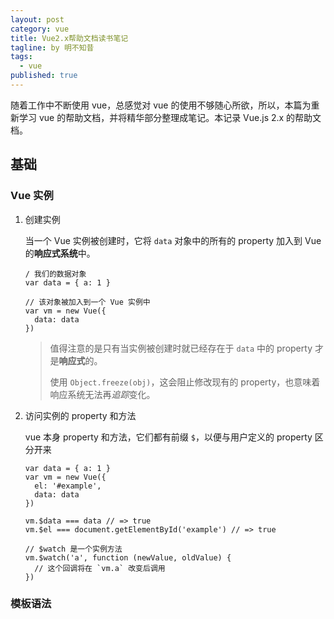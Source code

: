 ```yaml
---
layout: post
category: vue
title: Vue2.x帮助文档读书笔记
tagline: by 明不知昔
tags: 
  - vue
published: true
---
```


随着工作中不断使用 vue，总感觉对 vue 的使用不够随心所欲，所以，本篇为重新学习 vue 的帮助文档，并将精华部分整理成笔记。本记录 Vue.js 2.x 的帮助文档。 

<!--more-->

## 基础

### Vue 实例

1. 创建实例

   当一个 Vue 实例被创建时，它将 `data` 对象中的所有的 property 加入到 Vue 的**响应式系统**中。

   ``` vue
   / 我们的数据对象
   var data = { a: 1 }
   
   // 该对象被加入到一个 Vue 实例中
   var vm = new Vue({
     data: data
   })
   ```

   >值得注意的是只有当实例被创建时就已经存在于 `data` 中的 property 才是**响应式**的。
   >
   >使用 `Object.freeze(obj)`，这会阻止修改现有的 property，也意味着响应系统无法再*追踪*变化。

2. 访问实例的 property 和方法

   vue 本身 property 和方法，它们都有前缀 `$`，以便与用户定义的 property 区分开来

   ``` vue
   var data = { a: 1 }
   var vm = new Vue({
     el: '#example',
     data: data
   })
   
   vm.$data === data // => true
   vm.$el === document.getElementById('example') // => true
   
   // $watch 是一个实例方法
   vm.$watch('a', function (newValue, oldValue) {
     // 这个回调将在 `vm.a` 改变后调用
   })
   ```

### 模板语法



